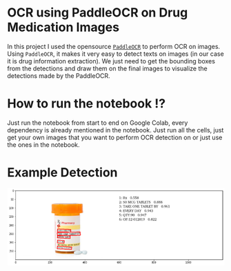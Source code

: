 # OCR using PaddleOCR on Drug Medication Images

In this project I used the opensource [`PaddleOCR`](https://github.com/PaddlePaddle/PaddleOCR) to perform OCR on images. Using `PaddleOCR`, it makes it very easy to detect texts on images (in our case it is drug information extraction). We just need to get the bounding boxes from the detections and draw them on the final images to visualize the detections made by the PaddleOCR.

# How to run the notebook ⁉

Just run the notebook from start to end on Google Colab, every dependency is already mentioned in the notebook. Just run all the cells, just get your own images that you want to perform OCR detection on or just use the ones in the notebook.

# Example Detection

![sample_1](./sample_1.png)